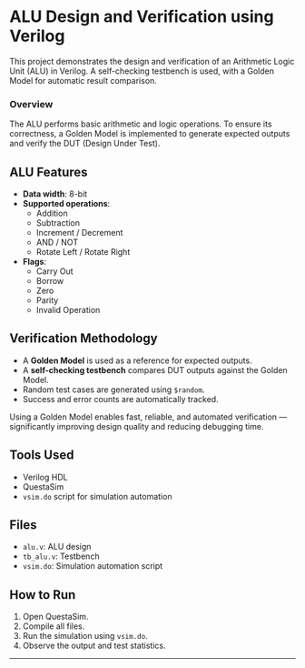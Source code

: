 # ALU Design and Verification using Verilog

This project demonstrates the design and verification of an Arithmetic Logic Unit (ALU) in Verilog. A self-checking testbench is used, with a Golden Model for automatic result comparison.

### Overview
The ALU performs basic arithmetic and logic operations. To ensure its correctness, a Golden Model is implemented to generate expected outputs and verify the DUT (Design Under Test).

##  ALU Features
- **Data width**: 8-bit
- **Supported operations**:
  - Addition
  - Subtraction
  - Increment / Decrement
  - AND / NOT
  - Rotate Left / Rotate Right
- **Flags**:
  - Carry Out
  - Borrow
  - Zero
  - Parity
  - Invalid Operation

##  Verification Methodology
- A **Golden Model** is used as a reference for expected outputs.
- A **self-checking testbench** compares DUT outputs against the Golden Model.
- Random test cases are generated using `$random`.
- Success and error counts are automatically tracked.

Using a Golden Model enables fast, reliable, and automated verification — significantly improving design quality and reducing debugging time.

## Tools Used
- Verilog HDL
- QuestaSim
- `vsim.do` script for simulation automation

## Files
- `alu.v`: ALU design
- `tb_alu.v`: Testbench
- `vsim.do`: Simulation automation script

## How to Run
1. Open QuestaSim.
2. Compile all files.
3. Run the simulation using `vsim.do`.
4. Observe the output and test statistics.

---

